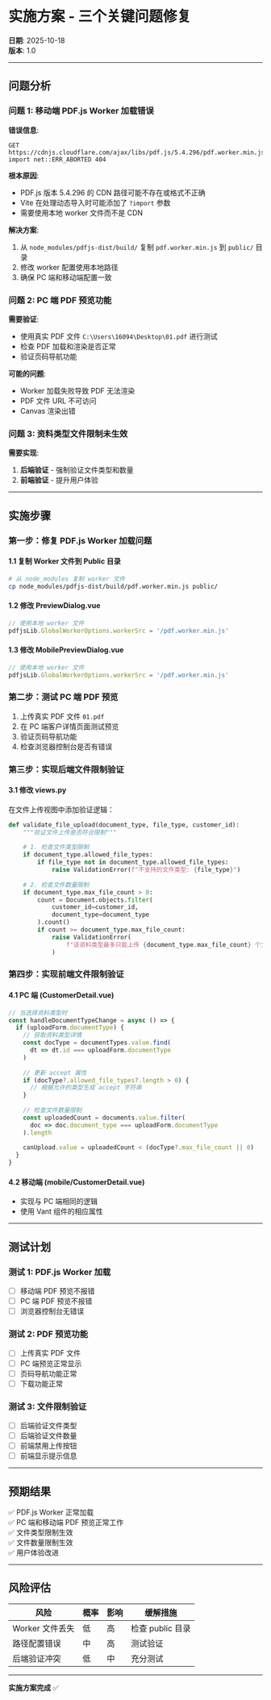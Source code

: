 # 实施方案 - 三个关键问题修复

**日期**: 2025-10-18  
**版本**: 1.0

---

## 问题分析

### 问题 1: 移动端 PDF.js Worker 加载错误

**错误信息**:
```
GET https://cdnjs.cloudflare.com/ajax/libs/pdf.js/5.4.296/pdf.worker.min.js?import net::ERR_ABORTED 404
```

**根本原因**:
- PDF.js 版本 5.4.296 的 CDN 路径可能不存在或格式不正确
- Vite 在处理动态导入时可能添加了 `?import` 参数
- 需要使用本地 worker 文件而不是 CDN

**解决方案**:
1. 从 `node_modules/pdfjs-dist/build/` 复制 `pdf.worker.min.js` 到 `public/` 目录
2. 修改 worker 配置使用本地路径
3. 确保 PC 端和移动端配置一致

### 问题 2: PC 端 PDF 预览功能

**需要验证**:
- 使用真实 PDF 文件 `C:\Users\16094\Desktop\01.pdf` 进行测试
- 检查 PDF 加载和渲染是否正常
- 验证页码导航功能

**可能的问题**:
- Worker 加载失败导致 PDF 无法渲染
- PDF 文件 URL 不可访问
- Canvas 渲染出错

### 问题 3: 资料类型文件限制未生效

**需要实现**:
1. **后端验证** - 强制验证文件类型和数量
2. **前端验证** - 提升用户体验

---

## 实施步骤

### 第一步：修复 PDF.js Worker 加载问题

#### 1.1 复制 Worker 文件到 Public 目录

```bash
# 从 node_modules 复制 worker 文件
cp node_modules/pdfjs-dist/build/pdf.worker.min.js public/
```

#### 1.2 修改 PreviewDialog.vue

```javascript
// 使用本地 worker 文件
pdfjsLib.GlobalWorkerOptions.workerSrc = '/pdf.worker.min.js'
```

#### 1.3 修改 MobilePreviewDialog.vue

```javascript
// 使用本地 worker 文件
pdfjsLib.GlobalWorkerOptions.workerSrc = '/pdf.worker.min.js'
```

### 第二步：测试 PC 端 PDF 预览

1. 上传真实 PDF 文件 `01.pdf`
2. 在 PC 端客户详情页面测试预览
3. 验证页码导航功能
4. 检查浏览器控制台是否有错误

### 第三步：实现后端文件限制验证

#### 3.1 修改 views.py

在文件上传视图中添加验证逻辑：

```python
def validate_file_upload(document_type, file_type, customer_id):
    """验证文件上传是否符合限制"""
    
    # 1. 检查文件类型限制
    if document_type.allowed_file_types:
        if file_type not in document_type.allowed_file_types:
            raise ValidationError(f"不支持的文件类型: {file_type}")
    
    # 2. 检查文件数量限制
    if document_type.max_file_count > 0:
        count = Document.objects.filter(
            customer_id=customer_id,
            document_type=document_type
        ).count()
        if count >= document_type.max_file_count:
            raise ValidationError(
                f"该资料类型最多只能上传 {document_type.max_file_count} 个文件"
            )
```

### 第四步：实现前端文件限制验证

#### 4.1 PC 端 (CustomerDetail.vue)

```javascript
// 当选择资料类型时
const handleDocumentTypeChange = async () => {
  if (uploadForm.documentType) {
    // 获取资料类型详情
    const docType = documentTypes.value.find(
      dt => dt.id === uploadForm.documentType
    )
    
    // 更新 accept 属性
    if (docType?.allowed_file_types?.length > 0) {
      // 根据允许的类型生成 accept 字符串
    }
    
    // 检查文件数量限制
    const uploadedCount = documents.value.filter(
      doc => doc.document_type === uploadForm.documentType
    ).length
    
    canUpload.value = uploadedCount < (docType?.max_file_count || 0)
  }
}
```

#### 4.2 移动端 (mobile/CustomerDetail.vue)

- 实现与 PC 端相同的逻辑
- 使用 Vant 组件的相应属性

---

## 测试计划

### 测试 1: PDF.js Worker 加载

- [ ] 移动端 PDF 预览不报错
- [ ] PC 端 PDF 预览不报错
- [ ] 浏览器控制台无错误

### 测试 2: PDF 预览功能

- [ ] 上传真实 PDF 文件
- [ ] PC 端预览正常显示
- [ ] 页码导航功能正常
- [ ] 下载功能正常

### 测试 3: 文件限制验证

- [ ] 后端验证文件类型
- [ ] 后端验证文件数量
- [ ] 前端禁用上传按钮
- [ ] 前端显示提示信息

---

## 预期结果

✅ PDF.js Worker 正常加载  
✅ PC 端和移动端 PDF 预览正常工作  
✅ 文件类型限制生效  
✅ 文件数量限制生效  
✅ 用户体验改进

---

## 风险评估

| 风险 | 概率 | 影响 | 缓解措施 |
|------|------|------|---------|
| Worker 文件丢失 | 低 | 高 | 检查 public 目录 |
| 路径配置错误 | 中 | 高 | 测试验证 |
| 后端验证冲突 | 低 | 中 | 充分测试 |

---

**实施方案完成** ✅

